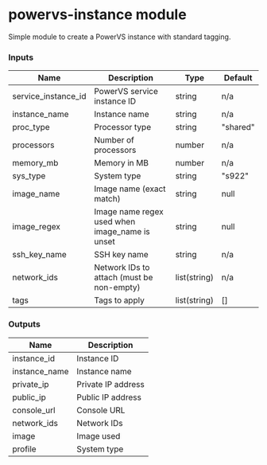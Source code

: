 # powervs-instance module

Simple module to create a PowerVS instance with standard tagging.

<!-- BEGIN_TF_DOCS -->
### Inputs
| Name | Description | Type | Default |
|------|-------------|------|---------|
| service_instance_id | PowerVS service instance ID | string | n/a |
| instance_name | Instance name | string | n/a |
| proc_type | Processor type | string | "shared" |
| processors | Number of processors | number | n/a |
| memory_mb | Memory in MB | number | n/a |
| sys_type | System type | string | "s922" |
| image_name | Image name (exact match) | string | null |
| image_regex | Image name regex used when image_name is unset | string | null |
| ssh_key_name | SSH key name | string | n/a |
| network_ids | Network IDs to attach (must be non-empty) | list(string) | n/a |
| tags | Tags to apply | list(string) | [] |

### Outputs
| Name | Description |
|------|-------------|
| instance_id | Instance ID |
| instance_name | Instance name |
| private_ip | Private IP address |
| public_ip | Public IP address |
| console_url | Console URL |
| network_ids | Network IDs |
| image | Image used |
| profile | System type |
<!-- END_TF_DOCS -->
